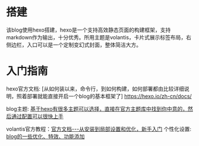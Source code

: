 # 搭建
该blog使用hexo搭建，hexo是一个支持高效静态页面的构建框架，支持markdown作为输出，十分优秀。所用主题是volantis，卡片式展示标签布局，右侧边栏，入口可以是一个定制变幻式封面，整体简洁大方。

# 入门指南
hexo官方文档: [从如何装以来，命令行，到如何构建，如何部署都由比较详细说明，照着部署就能直接开启一个blog的基本框架了] https://hexo.io/zh-cn/docs/

blog主题: [基于hexo有很多主题可以选择，直接在官方主题库中找到你中意的，然后通过配置可以很快上手](https://hexo.io/themes/)

volantis官方教程：[官方文档---从安装到局部设置和优化，新手入门](https://volantis.js.org/getting-started/)
个性化设置: [blog的一些优化、特效、功能添加](https://www.itrhx.com/2018/08/27/A04-Hexo-blog-topic-personalization/)
